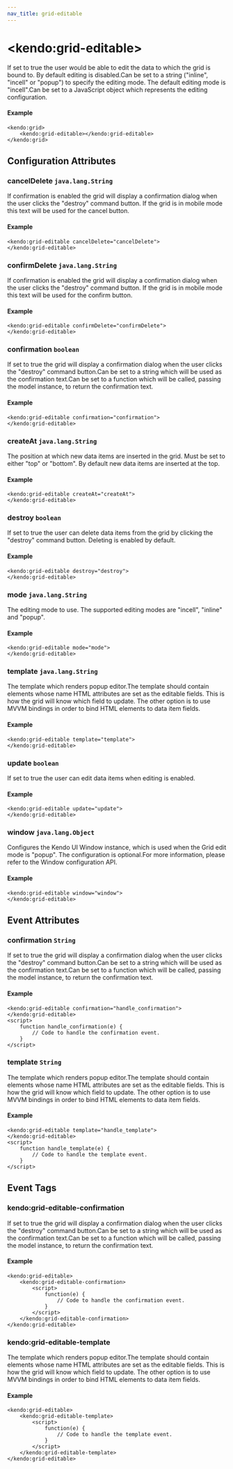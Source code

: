 ```yaml
---
nav_title: grid-editable
---
```


# \<kendo:grid-editable\>

If set to true the user would be able to edit the data to which the grid is bound to. By default editing is disabled.Can be set to a string ("inline", "incell" or "popup") to specify the editing mode. The default editing mode is "incell".Can be set to a JavaScript object which represents the editing configuration.

#### Example
    <kendo:grid>
        <kendo:grid-editable></kendo:grid-editable>
    </kendo:grid>

## Configuration Attributes

### cancelDelete `java.lang.String`

If confirmation is enabled the grid will display a confirmation dialog when the user clicks the "destroy" command button.
If the grid is in mobile mode this text will be used for the cancel button.

#### Example
    <kendo:grid-editable cancelDelete="cancelDelete">
    </kendo:grid-editable>

### confirmDelete `java.lang.String`

If confirmation is enabled the grid will display a confirmation dialog when the user clicks the "destroy" command button.
If the grid is in mobile mode this text will be used for the confirm button.

#### Example
    <kendo:grid-editable confirmDelete="confirmDelete">
    </kendo:grid-editable>

### confirmation `boolean`

If set to true the grid will display a confirmation dialog when the user clicks the "destroy" command button.Can be set to a string which will be used as the confirmation text.Can be set to a function which will be called, passing the model instance, to return the confirmation text.

#### Example
    <kendo:grid-editable confirmation="confirmation">
    </kendo:grid-editable>

### createAt `java.lang.String`

The position at which new data items are inserted in the grid. Must be set to either "top" or "bottom". By default new data items are inserted at the top.

#### Example
    <kendo:grid-editable createAt="createAt">
    </kendo:grid-editable>

### destroy `boolean`

If set to true the user can delete data items from the grid by clicking the "destroy" command button. Deleting is enabled by default.

#### Example
    <kendo:grid-editable destroy="destroy">
    </kendo:grid-editable>

### mode `java.lang.String`

The editing mode to use. The supported editing modes are "incell", "inline" and "popup".

#### Example
    <kendo:grid-editable mode="mode">
    </kendo:grid-editable>

### template `java.lang.String`

The template which renders popup editor.The template should contain elements whose name HTML attributes are set as the editable fields. This is how the grid will know
which field to update. The other option is to use MVVM bindings in order to bind HTML elements to data item fields.

#### Example
    <kendo:grid-editable template="template">
    </kendo:grid-editable>

### update `boolean`

If set to true the user can edit data items when editing is enabled.

#### Example
    <kendo:grid-editable update="update">
    </kendo:grid-editable>

### window `java.lang.Object`

Configures the Kendo UI Window instance, which is used when the Grid edit mode is "popup". The configuration is optional.For more information, please refer to the Window configuration API.

#### Example
    <kendo:grid-editable window="window">
    </kendo:grid-editable>


## Event Attributes

### confirmation `String`

If set to true the grid will display a confirmation dialog when the user clicks the "destroy" command button.Can be set to a string which will be used as the confirmation text.Can be set to a function which will be called, passing the model instance, to return the confirmation text.


#### Example
    <kendo:grid-editable confirmation="handle_confirmation">
    </kendo:grid-editable>
    <script>
        function handle_confirmation(e) {
            // Code to handle the confirmation event.
        }
    </script>

### template `String`

The template which renders popup editor.The template should contain elements whose name HTML attributes are set as the editable fields. This is how the grid will know
which field to update. The other option is to use MVVM bindings in order to bind HTML elements to data item fields.


#### Example
    <kendo:grid-editable template="handle_template">
    </kendo:grid-editable>
    <script>
        function handle_template(e) {
            // Code to handle the template event.
        }
    </script>

## Event Tags

### kendo:grid-editable-confirmation

If set to true the grid will display a confirmation dialog when the user clicks the "destroy" command button.Can be set to a string which will be used as the confirmation text.Can be set to a function which will be called, passing the model instance, to return the confirmation text.


#### Example
    <kendo:grid-editable>
        <kendo:grid-editable-confirmation>
            <script>
                function(e) {
                    // Code to handle the confirmation event.
                }
            </script>
        </kendo:grid-editable-confirmation>
    </kendo:grid-editable>

### kendo:grid-editable-template

The template which renders popup editor.The template should contain elements whose name HTML attributes are set as the editable fields. This is how the grid will know
which field to update. The other option is to use MVVM bindings in order to bind HTML elements to data item fields.


#### Example
    <kendo:grid-editable>
        <kendo:grid-editable-template>
            <script>
                function(e) {
                    // Code to handle the template event.
                }
            </script>
        </kendo:grid-editable-template>
    </kendo:grid-editable>

